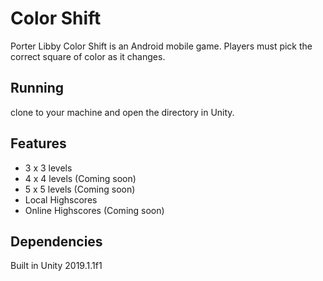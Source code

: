 # Color Shift
Porter Libby
Color Shift is an Android mobile game. Players must pick the correct square of color as it changes.

## Running
clone to your machine and open the directory in Unity.

## Features

  - 3 x 3 levels
  - 4 x 4 levels (Coming soon)
  - 5 x 5 levels (Coming soon)
  - Local Highscores
  - Online Highscores (Coming soon)

## Dependencies
Built in Unity 2019.1.1f1